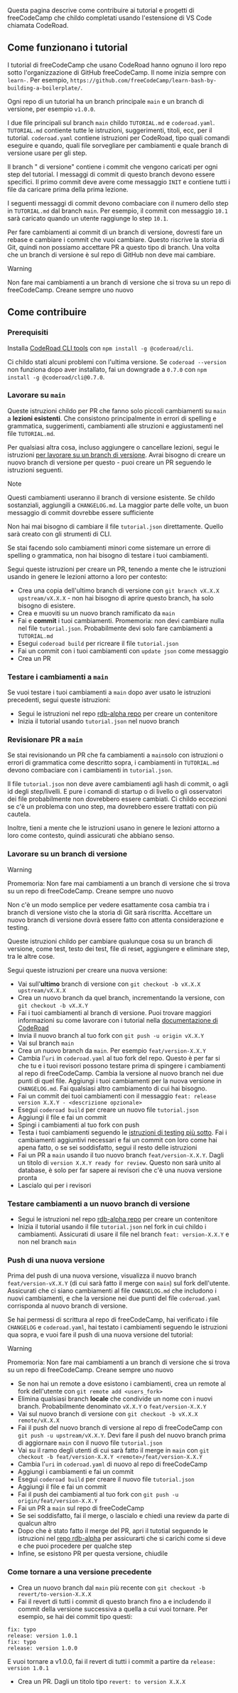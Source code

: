 Questa pagina descrive come contribuire ai tutorial e progetti di freeCodeCamp che childo completati usando l'estensione di VS Code chiamata CodeRoad.

## Come funzionano i tutorial

I tutorial di freeCodeCamp che usano CodeRoad hanno ognuno il loro repo sotto l'organizzazione di GitHub freeCodeCamp. Il nome inizia sempre con `learn-`. Per esempio, `https://github.com/freeCodeCamp/learn-bash-by-building-a-boilerplate/`.

Ogni repo di un tutorial ha un branch principale `main` e un branch di versione, per esempio `v1.0.0`.

I due file principali sul branch `main` childo `TUTORIAL.md` e `coderoad.yaml`. `TUTORIAL.md` contiente tutte le istruzioni, suggerimenti, titoli, ecc, per il tutorial. `coderoad.yaml` contiene istruzioni per CodeRoad, tipo quali comandi eseguire e quando, quali file sorvegliare per cambiamenti e quale branch di versione usare per gli step.

Il branch " di versione" contiene i commit che vengono caricati per ogni step del tutorial. I messaggi di commit di questo branch devono essere specifici. Il primo commit deve avere come messaggio `INIT` e contiene tutti i file da caricare prima della prima lezione.

I seguenti messaggi di commit devono combaciare con il numero dello step in `TUTORIAL.md` dal branch `main`. Per esempio, il commit con messaggio `10.1` sarà caricato quando un utente raggiunge lo step `10.1`.

Per fare cambiamenti ai commit di un branch di versione, dovresti fare un rebase e cambiare i commit che vuoi cambiare. Questo riscrive la storia di Git, quindi non possiamo accettare PR a questo tipo di branch. Una volta che un branch di versione è sul repo di GitHub non deve mai cambiare.

> [!WARNING]
> 
> Non fare mai cambiamenti a un branch di versione che si trova su un repo di freeCodeCamp. Creane sempre uno nuovo

## Come contribuire

### Prerequisiti

Installa [CodeRoad CLI tools](https://www.npmjs.com/package/@coderoad/cli) con `npm install -g @coderoad/cli`.

Ci childo stati alcuni problemi con l'ultima versione. Se `coderoad --version` non funziona dopo aver installato, fai un downgrade a `0.7.0` con `npm install -g @coderoad/cli@0.7.0`.

### Lavorare su `main`

Queste istruzioni childo per PR che fanno solo piccoli cambiamenti su `main` a **lezioni esistenti**. Che consistono principalmente in errori di spelling e grammatica, suggerimenti, cambiamenti alle struzioni e aggiustamenti nel file `TUTORIAL.md`.

Per qualsiasi altra cosa, incluso aggiungere o cancellare lezioni, segui le istruzioni [per lavorare su un branch di versione](#working-on-version-branch). Avrai bisogno di creare un nuovo branch di versione per questo - puoi creare un PR seguendo le istruzioni seguenti.

> [!NOTE]
> 
> Questi cambiamenti useranno il branch di versione esistente. Se childo sostanziali, aggiungili a `CHANGELOG.md`. La maggior parte delle volte, un buon messaggio di commit dovrebbe essere sufficiente

Non hai mai bisogno di cambiare il file `tutorial.json` direttamente. Quello sarà creato con gli strumenti di CLI.

Se stai facendo solo cambiamenti minori come sistemare un errore di spelling o grammatica, non hai bisogno di testare i tuoi cambiamenti.

Segui queste istruzioni per creare un PR, tenendo a mente che le istruzioni usando in genere le lezioni attorno a loro per contesto:

- Crea una copia dell'ultimo branch di versione con `git branch vX.X.X upstream/vX.X.X` - non hai bisogno di aprire questo branch, ha solo bisogno di esistere.
- Crea e muoviti su un nuovo branch ramificato da `main`
- Fai e **commit** i tuoi cambiamenti. Promemoria: non devi cambiare nulla nel file `tutorial.json`. Probabilmente devi solo fare cambiamenti a `TUTORIAL.md`
- Esegui `coderoad build` per ricreare il file `tutorial.json`
- Fai un commit con i tuoi cambiamenti con `update json` come messaggio
- Crea un PR

### Testare i cambiamenti a `main`

Se vuoi testare i tuoi cambiamenti a `main` dopo aver usato le istruzioni precedenti, segui queste istruzioni:

- Segui le istruzioni nel repo [rdb-alpha repo](https://github.com/freeCodeCamp/rdb-alpha) per creare un contenitore
- Inizia il tutorial usando `tutorial.json` nel nuovo branch

### Revisionare PR a `main`

Se stai revisionando un PR che fa cambiamenti a `main`solo con istruzioni o errori di grammatica come descritto sopra, i cambiamenti in `TUTORIAL.md` devono combaciare con i cambiamenti in `tutorial.json`.

Il file `tutorial.json` non deve avere cambiamenti agli hash di commit, o agli id degli step/livelli. E pure i comandi di startup o di livello o gli osservatori dei file probabilmente non dovrebbero essere cambiati. Ci childo eccezioni se c'è un problema con uno step, ma dovrebbero essere trattati con più cautela.

Inoltre, tieni a mente che le istruzioni usano in genere le lezioni attorno a loro come contesto, quindi assicurati che abbiano senso.

### Lavorare su un branch di versione

> [!WARNING]
> 
> Promemoria: Non fare mai cambiamenti a un branch di versione che si trova su un repo di freeCodeCamp. Creane sempre uno nuovo

Non c'è un modo semplice per vedere esattamente cosa cambia tra i branch di versione visto che la storia di Git sarà riscritta. Accettare un nuovo branch di versione dovrà essere fatto con attenta considerazione e testing.

Queste istruzioni childo per cambiare qualunque cosa su un branch di versione, come test, testo dei test, file di reset, aggiungere e eliminare step, tra le altre cose.

Segui queste istruzioni per creare una nuova versione:

- Vai sull'**ultimo** branch di versione con `git checkout -b vX.X.X upstream/vX.X.X`
- Crea un nuovo branch da quel branch, incrementando la versione, con `git checkout -b vX.X.Y`
- Fai i tuoi cambiamenti al branch di versione. Puoi trovare maggiori informazioni su come lavorare con i tutorial nella [documentazione di CodeRoad](https://coderoad.github.io/docs/edit-tutorial)
- Invia il nuovo branch al tuo fork con `git push -u origin vX.X.Y`
- Vai sul branch `main`
- Crea un nuovo branch da `main`. Per esempio `feat/version-X.X.Y`
- Cambia l'`uri` in `coderoad.yaml` al tuo fork del repo. Questo è per far si che tu e i tuoi revisori possono testare prima di spingere i cambiamenti al repo di freeCodeCamp. Cambia la versione al nuovo branch nei due punti di quel file. Aggiungi i tuoi cambiamenti per la nuova versione in `CHANGELOG.md`. Fai qualsiasi altro cambiamento di cui hai bisogno.
- Fai un commit dei tuoi cambiamenti con il messaggio `feat: release version X.X.Y - <descrizione opzionale>`
- Esegui `coderoad build` per creare un nuovo file `tutorial.json`
- Aggiungi il file e fai un commit
- Spingi i cambiamenti al tuo fork con push
- Testa i tuoi cambiamenti seguendo le [istruzioni di testing più sotto](#testing-changes-to-a-version-branch). Fai i cambiamenti aggiuntivi necessari e fai un commit con loro come hai apena fatto, o se sei soddisfatto, segui il resto delle istruzioni
- Fai un PR a `main` usando il tuo nuovo branch `feat/version-X.X.Y`. Dagli un titolo di `version X.X.Y ready for review`. Questo non sarà unito al database, è solo per far sapere ai revisori che c'è una nuova versione pronta
- Lascialo qui per i revisori

### Testare cambiamenti a un nuovo branch di versione

- Segui le istruzioni nel repo [rdb-alpha repo](https://github.com/freeCodeCamp/rdb-alpha) per creare un contenitore
- Inizia il tutorial usando il file `tutorial.json` nel fork in cui childo i cambiamenti. Assicurati di usare il file nel branch `feat: version-X.X.Y` e non nel branch `main`

### Push di una nuova versione

Prima del push di una nuova versione, visualizza il nuovo branch `feat/version-vX.X.Y` (di cui sarà fatto il merge con `main`) sul fork dell'utente. Assicurati che ci siano cambiamenti al file `CHANGELOG.md` che includono i nuovi cambiamenti, e che la versione nei due punti del file `coderoad.yaml` corrisponda al nuovo branch di versione.

Se hai permessi di scrittura al repo di freeCodeCamp, hai verificato i file `CHANGELOG` e `coderoad.yaml`, hai testato i cambiamenti seguendo le istruzioni qua sopra, e vuoi fare il push di una nuova versione del tutorial:

> [!WARNING]
> 
> Promemoria: Non fare mai cambiamenti a un branch di versione che si trova su un repo di freeCodeCamp. Creane sempre uno nuovo

- Se non hai un remote a dove esistono i cambiamenti, crea un remote al fork dell'utente con `git remote add <users_fork>`
- Elimina qualsiasi branch **locale** che condivide un nome con i nuovi branch. Probabilmente denominato `vX.X.Y` o `feat/version-X.X.Y`
- Vai sul nuovo branch di versione con `git checkout -b vX.X.X remote/vX.X.X`
- Fai il push del nuovo branch di versione al repo di freeCodeCamp con `git push -u upstream/vX.X.Y`. Devi fare il push del nuovo branch prima di aggiornare `main` con il nuovo file `tutorial.json`
- Vai su il ramo degli utenti di cui sarà fatto il merge in `main` con `git checkout -b feat/version-X.X.Y <remote>/feat/version-X.X.Y`
- Cambia l'`uri` in `coderoad.yaml` di nuovo al repo di freeCodeCamp
- Aggiungi i cambiamenti e fai un commit
- Esegui `coderoad build` per creare il nuovo file `tutorial.json`
- Aggiungi il file e fai un commit
- Fai il push dei cambiamenti al tuo fork con `git push -u origin/feat/version-X.X.Y`
- Fai un PR a `main` sul repo di freeCodeCamp
- Se sei soddisfatto, fai il merge, o lascialo e chiedi una review da parte di qualcun altro
- Dopo che è stato fatto il merge del PR, apri il tutotial seguendo le istruzioni nel [repo rdb-alpha](https://github.com/freeCodeCamp/rdb-alpha) per assicurarti che si carichi come si deve e che puoi procedere per qualche step
- Infine, se esistono PR per questa versione, chiudile

### Come tornare a una versione precedente

- Crea un nuovo branch dal `main` più recente con `git checkout -b revert/to-version-X.X.X`
- Fai il revert di tutti i commit di questo branch fino a e includendo il commit della versione successiva a quella a cui vuoi tornare. Per esempio, se hai dei commit tipo questi:

```
fix: typo
release: version 1.0.1
fix: typo
release: version 1.0.0
```

E vuoi tornare a v1.0.0, fai il revert di tutti i commit a partire da `release: version 1.0.1`

- Crea un PR. Dagli un titolo tipo `revert: to version X.X.X`
